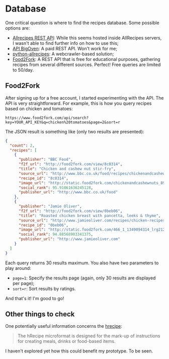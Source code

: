 # Database
One critical question is where to find the recipes database. Some possible options are:

- [Allrecipes REST API](https://apps.allrecipes.com/): While this seems hosted inside AllRecipes servers, I wasn't able to find further info on how to use this;
- [API BigOven](http://api.bigoven.com/): A paid REST API. Won't work for me;
- [python-allrecipes](http://api.bigoven.com/): A webcrawler-based solution;
- [Food2Fork](https://www.food2fork.com/about/api): A REST API that is free for educational purposes, gathering recipes from several different sources. Perfect! Free queries are limited to 50/day.

## Food2Fork
After signing up for a free account, I started experimenting with the API. The API is very straightforward. For example, this is how you query recipes based on chicken and tomatoes:
```
https://www.food2fork.com/api/search?key=YOUR_API_KEY&q=chicken%20tomatoes&page=2&sort=r
```
The JSON result is something like (only two results are presented):
```JSON
{
  "count": 2,
  "recipes": [
    {
      "publisher": "BBC Food",
      "f2f_url": "http://food2fork.com/view/8c0314",
      "title": "Chicken and cashew nut stir-fry",
      "source_url": "http://www.bbc.co.uk/food/recipes/chickenandcashewnuts_89299",
      "recipe_id": "8c0314",
      "image_url": "http://static.food2fork.com/chickenandcashewnuts_89299_16x9986b.jpg",
      "social_rank": 95.91061636245128,
      "publisher_url": "http://www.bbc.co.uk/food"
    },
    {
      "publisher": "Jamie Oliver",
      "f2f_url": "http://food2fork.com/view/0beb06",
      "title": "Roasted chicken breast with pancetta, leeks & thyme",
      "source_url": "http://www.jamieoliver.com/recipes/chicken-recipes/roasted-chicken-breast-with-pancetta-leeks-and-thyme",
      "recipe_id": "0beb06",
      "image_url": "http://static.food2fork.com/466_1_1349094314_lrg2129.jpg",
      "social_rank": 94.88568903341375,
      "publisher_url": "http://www.jamieoliver.com"
    }
  ]
}
```

Each query returns 30 results maximum. You also have two parameters to play around:
- `page=1`: Specify the results page (again, only 30 results are displayed per page);
- `sort=r`: Sort results by ratings.

And that's it! I'm good to go!


## Other things to check
One potentially useful information concerns the [hrecipe](http://microformats.org/wiki/hrecipe):

> The hRecipe microformat is designed for the mark-up of instructions for creating meals, drinks or food-based items.

I haven't explored yet how this could benefit my prototype. To be seen.
